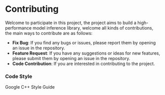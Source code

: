 # Contributing
Welcome to participate in this project, the project aims to build a high-performance model inference library, welcome all kinds of contributions, the main ways to contribute are as follows: 

- **Fix Bug**: If you find any bugs or issues, please report them by opening an issue in the repository.
- **Feature Request**: If you have any suggestions or ideas for new features, please submit them by opening an issue in the repository.
- **Code Contribution**: If you are interested in contributing to the project.


### Code Style
Google C++ Style Guide
